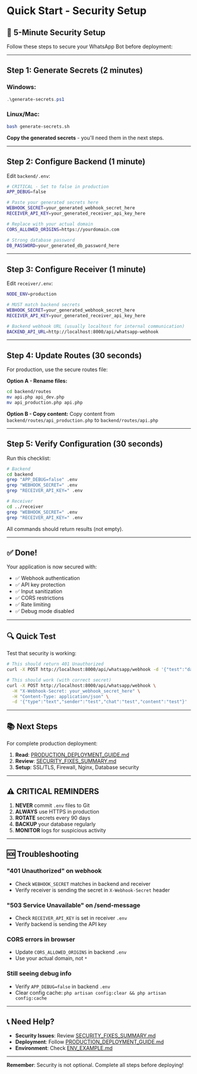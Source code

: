 # Quick Start - Security Setup

## 🚀 5-Minute Security Setup

Follow these steps to secure your WhatsApp Bot before deployment:

---

## Step 1: Generate Secrets (2 minutes)

### Windows:
```powershell
.\generate-secrets.ps1
```

### Linux/Mac:
```bash
bash generate-secrets.sh
```

**Copy the generated secrets** - you'll need them in the next steps.

---

## Step 2: Configure Backend (1 minute)

Edit `backend/.env`:

```bash
# CRITICAL - Set to false in production
APP_DEBUG=false

# Paste your generated secrets here
WEBHOOK_SECRET=your_generated_webhook_secret_here
RECEIVER_API_KEY=your_generated_receiver_api_key_here

# Replace with your actual domain
CORS_ALLOWED_ORIGINS=https://yourdomain.com

# Strong database password
DB_PASSWORD=your_generated_db_password_here
```

---

## Step 3: Configure Receiver (1 minute)

Edit `receiver/.env`:

```bash
NODE_ENV=production

# MUST match backend secrets
WEBHOOK_SECRET=your_generated_webhook_secret_here
RECEIVER_API_KEY=your_generated_receiver_api_key_here

# Backend webhook URL (usually localhost for internal communication)
BACKEND_API_URL=http://localhost:8000/api/whatsapp-webhook
```

---

## Step 4: Update Routes (30 seconds)

For production, use the secure routes file:

**Option A - Rename files:**
```bash
cd backend/routes
mv api.php api_dev.php
mv api_production.php api.php
```

**Option B - Copy content:**
Copy content from `backend/routes/api_production.php` to `backend/routes/api.php`

---

## Step 5: Verify Configuration (30 seconds)

Run this checklist:

```bash
# Backend
cd backend
grep "APP_DEBUG=false" .env
grep "WEBHOOK_SECRET=" .env
grep "RECEIVER_API_KEY=" .env

# Receiver
cd ../receiver
grep "WEBHOOK_SECRET=" .env
grep "RECEIVER_API_KEY=" .env
```

All commands should return results (not empty).

---

## ✅ Done!

Your application is now secured with:
- ✅ Webhook authentication
- ✅ API key protection
- ✅ Input sanitization
- ✅ CORS restrictions
- ✅ Rate limiting
- ✅ Debug mode disabled

---

## 🔍 Quick Test

Test that security is working:

```bash
# This should return 401 Unauthorized
curl -X POST http://localhost:8000/api/whatsapp/webhook -d '{"test":"data"}'

# This should work (with correct secret)
curl -X POST http://localhost:8000/api/whatsapp/webhook \
  -H "X-Webhook-Secret: your_webhook_secret_here" \
  -H "Content-Type: application/json" \
  -d '{"type":"text","sender":"test","chat":"test","content":"test"}'
```

---

## 📚 Next Steps

For complete production deployment:

1. **Read**: [PRODUCTION_DEPLOYMENT_GUIDE.md](PRODUCTION_DEPLOYMENT_GUIDE.md)
2. **Review**: [SECURITY_FIXES_SUMMARY.md](SECURITY_FIXES_SUMMARY.md)
3. **Setup**: SSL/TLS, Firewall, Nginx, Database security

---

## ⚠️ CRITICAL REMINDERS

1. **NEVER** commit `.env` files to Git
2. **ALWAYS** use HTTPS in production
3. **ROTATE** secrets every 90 days
4. **BACKUP** your database regularly
5. **MONITOR** logs for suspicious activity

---

## 🆘 Troubleshooting

### "401 Unauthorized" on webhook
- Check `WEBHOOK_SECRET` matches in backend and receiver
- Verify receiver is sending the secret in `X-Webhook-Secret` header

### "503 Service Unavailable" on /send-message
- Check `RECEIVER_API_KEY` is set in receiver `.env`
- Verify backend is sending the API key

### CORS errors in browser
- Update `CORS_ALLOWED_ORIGINS` in backend `.env`
- Use your actual domain, not `*`

### Still seeing debug info
- Verify `APP_DEBUG=false` in backend `.env`
- Clear config cache: `php artisan config:clear && php artisan config:cache`

---

## 📞 Need Help?

- **Security Issues**: Review [SECURITY_FIXES_SUMMARY.md](SECURITY_FIXES_SUMMARY.md)
- **Deployment**: Follow [PRODUCTION_DEPLOYMENT_GUIDE.md](PRODUCTION_DEPLOYMENT_GUIDE.md)
- **Environment**: Check [ENV_EXAMPLE.md](ENV_EXAMPLE.md)

---

**Remember**: Security is not optional. Complete all steps before deploying!
